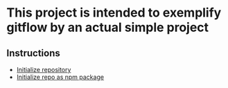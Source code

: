 # This project is intended to exemplify gitflow by an actual simple project

## Instructions

- [Initialize repository](./instructions/initialize-repo.md) 
- [Initialize repo as npm package](./instructions/initialize-npm-project.md)